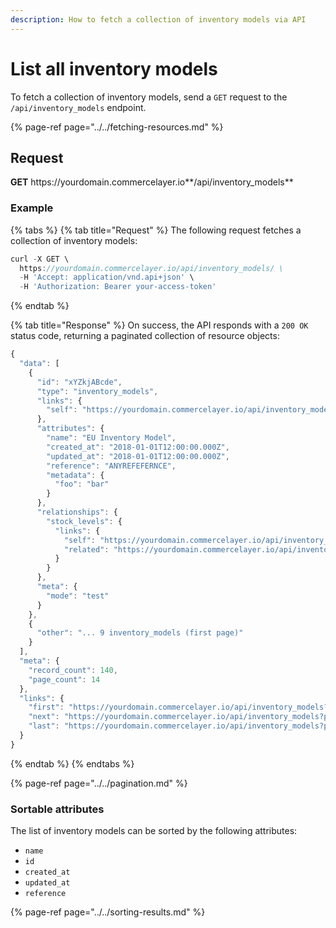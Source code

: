 ```yaml
---
description: How to fetch a collection of inventory models via API
---
```


# List all inventory models

To fetch a collection of inventory models, send a `GET` request to the `/api/inventory_models` endpoint.

{% page-ref page="../../fetching-resources.md" %}

## Request

**GET** https://<i></i>yourdomain.commercelayer.io**/api/inventory_models**

### **Example**

{% tabs %}
{% tab title="Request" %}
The following request fetches a collection of inventory models:

```javascript
curl -X GET \
  https://yourdomain.commercelayer.io/api/inventory_models/ \
  -H 'Accept: application/vnd.api+json' \
  -H 'Authorization: Bearer your-access-token'
```
{% endtab %}

{% tab title="Response" %}
On success, the API responds with a `200 OK` status code, returning a paginated collection of resource objects:

```javascript
{
  "data": [
    {
      "id": "xYZkjABcde",
      "type": "inventory_models",
      "links": {
        "self": "https://yourdomain.commercelayer.io/api/inventory_models/xYZkjABcde"
      },
      "attributes": {
        "name": "EU Inventory Model",
        "created_at": "2018-01-01T12:00:00.000Z",
        "updated_at": "2018-01-01T12:00:00.000Z",
        "reference": "ANYREFEFERNCE",
        "metadata": {
          "foo": "bar"
        }
      },
      "relationships": {
        "stock_levels": {
          "links": {
            "self": "https://yourdomain.commercelayer.io/api/inventory_models/xYZkjABcde/relationships/stock_levels",
            "related": "https://yourdomain.commercelayer.io/api/inventory_models/xYZkjABcde/stock_levels"
          }
        }
      },
      "meta": {
        "mode": "test"
      }
    },
    {
      "other": "... 9 inventory_models (first page)"
    }
  ],
  "meta": {
    "record_count": 140,
    "page_count": 14
  },
  "links": {
    "first": "https://yourdomain.commercelayer.io/api/inventory_models?page[number]=1&page[size]=10",
    "next": "https://yourdomain.commercelayer.io/api/inventory_models?page[number]=2&page[size]=10",
    "last": "https://yourdomain.commercelayer.io/api/inventory_models?page[number]=14&page[size]=10"
  }
}
```
{% endtab %}
{% endtabs %}

{% page-ref page="../../pagination.md" %}

### Sortable attributes

The list of inventory models can be sorted by the following attributes:

* `name`
* `id`
* `created_at`
* `updated_at`
* `reference`

{% page-ref page="../../sorting-results.md" %}
